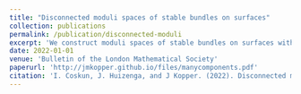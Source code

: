 ```yaml
---
title: "Disconnected moduli spaces of stable bundles on surfaces"
collection: publications
permalink: /publication/disconnected-moduli
excerpt: 'We construct moduli spaces of stable bundles on surfaces with arbitrarily many connected components. Joint work with Izzet Coskun and Jack Huizenga.'
date: 2022-01-01
venue: 'Bulletin of the London Mathematical Society'
paperurl: 'http://jmkopper.github.io/files/manycomponents.pdf'
citation: 'I. Coskun, J. Huizenga, and J Kopper. (2022). Disconnected moduli spaces of stable bundles on surfaces. **Bull. Lond. Math. Soc.** (to appear).'
---
```

